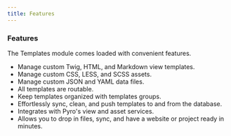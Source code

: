 ```yaml
---
title: Features 
---
```


### Features

The Templates module comes loaded with convenient features.

*   Manage custom Twig, HTML, and Markdown view templates.
*   Manage custom CSS, LESS, and SCSS assets.
*   Manage custom JSON and YAML data files.
*   All templates are routable.
*   Keep templates organized with templates groups.
*   Effortlessly sync, clean, and push templates to and from the database.
*   Integrates with Pyro's view and asset services.
*   Allows you to drop in files, sync, and have a website or project ready in minutes.
